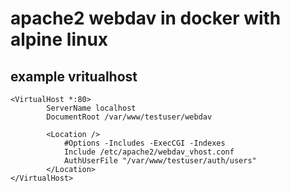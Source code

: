 # apache2 webdav in docker with alpine linux

## example vritualhost

```apacheconf
<VirtualHost *:80>
        ServerName localhost
        DocumentRoot /var/www/testuser/webdav

        <Location />
            #Options -Includes -ExecCGI -Indexes
            Include /etc/apache2/webdav_vhost.conf
            AuthUserFile "/var/www/testuser/auth/users"
        </Location>
</VirtualHost>
```